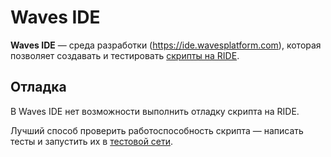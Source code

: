 # Waves IDE

**Waves IDE** — среда разработки (<https://ide.wavesplatform.com>), которая позволяет создавать и тестировать [скрипты на RIDE](/ru/ride/script.md).

## Отладка

В Waves IDE нет возможности выполнить отладку скрипта на RIDE.

Лучший способ проверить работоспособность скрипта — написать тесты и запустить их в [тестовой сети](/ru/blockchain/blockchain-network/test-network.md).
